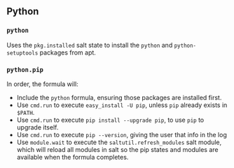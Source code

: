 ## Python

### `python`

Uses the `pkg.installed` salt state to install the `python` and
`python-setuptools` packages from apt.


### `python.pip`

In order, the formula will:

* Include the `python` formula, ensuring those packages are installed first.
* Use `cmd.run` to execute `easy_install -U pip`, unless `pip` already exists in
  `$PATH`.
* Use `cmd.run` to execute `pip install --upgrade pip`, to use `pip` to upgrade
  itself.
* Use `cmd.run` to execute `pip --version`, giving the user that info in the log
* Use `module.wait` to execute the `saltutil.refresh_modules` salt module, which
  will reload all modules in salt so the pip states and modules are available when
  the formula completes.

